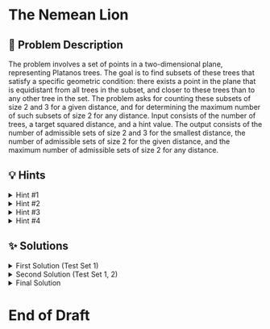 # The Nemean Lion

## 📝 Problem Description

The problem involves a set of points in a two-dimensional plane, representing Platanos trees. The goal is to find subsets of these trees that satisfy a specific geometric condition: there exists a point in the plane that is equidistant from all trees in the subset, and closer to these trees than to any other tree in the set.  The problem asks for counting these subsets of size 2 and 3 for a given distance, and for determining the maximum number of such subsets of size 2 for any distance. Input consists of the number of trees, a target squared distance, and a hint value. The output consists of the number of admissible sets of size 2 and 3 for the smallest distance, the number of admissible sets of size 2 for the given distance, and the maximum number of admissible sets of size 2 for any distance.

## 💡 Hints

<details>
<summary>Hint #1</summary>
The problem involves finding points with equal distances to other points. This suggests considering circles and their properties. Think about how the center of a circle relates to the points on its circumference.
</details>

<details>
<summary>Hint #2</summary>
A Delaunay triangulation can be a useful tool for solving geometric problems involving distances between points. Consider how the edges and faces of a Delaunay triangulation relate to the distances between the points.
</details>

<details>
<summary>Hint #3</summary>
For a set of two points, the point equidistant from them lies on the perpendicular bisector of the line segment connecting them. For a set of three points, the equidistant point is the circumcenter of the triangle formed by the points.
</details>

<details>
<summary>Hint #4</summary>
To find the number of admissible sets for a given distance, you need to check if there exists a point at that distance from the trees in the set, and closer than to any other tree. Consider the intervals of possible distances for each pair of trees.
</details>

## ✨ Solutions

<details>
<summary>First Solution (Test Set 1)</summary>
The initial approach focuses on solving Test Set 1, where the number of admissible sets of size 3, the number of admissible sets of size 2 for the given distance, and the maximum number of admissible sets of size 2 are provided as input. The core idea is to leverage the Delaunay triangulation to efficiently find the number of admissible sets of size 2. The algorithm iterates through the edges of the Delaunay triangulation and counts the number of edges with the minimum squared length. This count represents the number of admissible sets of size 2 for the smallest distance. The code utilizes the CGAL library for Delaunay triangulation and distance calculations.

```c++
#include <iostream>
#include <vector>
#include <unordered_map>
#include <limits>

#include <CGAL/Exact_predicates_inexact_constructions_kernel.h>
#include <CGAL/Delaunay_triangulation_2.h>

typedef CGAL::Exact_predicates_inexact_constructions_kernel K;
typedef CGAL::Delaunay_triangulation_2<K>  Triangulation;
typedef Triangulation::Edge_iterator  Edge_iterator;
typedef Triangulation::Finite_faces_iterator Face_iterator;

typedef K::Point_2 Point;
typedef K::Circle_2 Circle;

void solve() {
  // ===== READ INPUT =====
  int n, h; long s; std::cin >> n >> s >> h;
  
  std::vector<Point> trees; trees.reserve(n);
  for(int i = 0; i < n; ++i) {
    int x, y; std::cin >> x >> y;
    trees.emplace_back(x, y);
  }
  
  // ===== SOLVE =====
  int a_2, a_3, a_s, a_max; a_2 = a_3 = a_s = a_max = 0;

  a_3 = 1;         // ! TEST SET 1 ASSUMPTION !
  a_s = a_max = h; // ! TEST SET 1 ASSUMPTION !
  
  // Triangulate trees
  Triangulation t;
  t.insert(trees.begin(), trees.end());
  
  // Count how many edges there are, for each distance d and take the max count as a_2
  K::FT min_dist = std::numeric_limits<K::FT>::max();
  std::unordered_map<K::FT, int> edge_dist_to_count; // Edge Length -> Num Edges
  for (Edge_iterator e = t.finite_edges_begin(); e != t.finite_edges_end(); ++e) {
    K::FT dist = t.segment(e).squared_length();
    
    // Increment counter for the distance of the edge `dist`
    if(edge_dist_to_count.find(dist) == edge_dist_to_count.end()) { 
      edge_dist_to_count[dist] = 1; 
    } 
    else { 
      edge_dist_to_count[dist]++; 
    }
    
    min_dist = std::min(dist, min_dist);
  }
  a_2 = edge_dist_to_count[min_dist];
  
  // ===== OUTPUT =====
  std::cout << a_2 << " " << a_3 << " " << a_s << " " << a_max << std::endl;
  
}

int main() {
  std::ios_base::sync_with_stdio(false);
  
  int n_tests; std::cin >> n_tests;
  while(n_tests--) { solve(); }
}
```
</details>

<details>
<summary>Second Solution (Test Set 1, 2)</summary>
This solution extends the previous approach to handle Test Set 2, where the values of $a_s$ and $a_{max}$ are given. The key addition is the calculation of $a_3$, the number of admissible sets of size 3. This is achieved by iterating through the faces of the Delaunay triangulation and calculating the squared radius of the circumcircle for each face. The circumcenter of each face represents a point equidistant from the three vertices of the face. The algorithm then counts the number of faces with the minimum squared radius, which corresponds to the number of admissible sets of size 3. The code utilizes the CGAL library for Delaunay triangulation, circumcenter calculation, and distance calculations.

```c++
#include <iostream>
#include <vector>
#include <limits>

#include <CGAL/Exact_predicates_exact_constructions_kernel.h>
#include <CGAL/Delaunay_triangulation_2.h>

typedef CGAL::Exact_predicates_exact_constructions_kernel K;
typedef CGAL::Delaunay_triangulation_2<K>  Triangulation;
typedef Triangulation::Edge_iterator  Edge_iterator;
typedef Triangulation::Finite_faces_iterator Face_iterator;

typedef K::Point_2 Point;
typedef K::Circle_2 Circle;

// TODO: Maybe use EPEC only for Circumcenter calculation


void solve() {
  // ===== READ INPUT =====
  int n, h; long s; std::cin >> n >> s >> h;
  
  std::vector<Point> trees; trees.reserve(n);
  for(int i = 0; i < n; ++i) {
    int x, y; std::cin >> x >> y;
    trees.emplace_back(x, y);
  }
  
  // ===== SOLVE =====
  int a_2, a_3, a_s, a_max; a_2 = a_3 = a_s = a_max = 0;

  a_s = a_max = h; // ! TEST SET 2 ASSUMPTION !
  
  // Triangulate trees
  Triangulation t;
  t.insert(trees.begin(), trees.end());
  
  // Find the minimum distance among the edges and count how many of these edges exist (this yields a_2)
  K::FT min_dist = std::numeric_limits<double>::max();
  for (Edge_iterator e = t.finite_edges_begin(); e != t.finite_edges_end(); ++e) {
    const K::FT dist = CGAL::to_double(t.segment(e).squared_length());
    
    if(dist == min_dist) {
      a_2++;
    } else if(dist < min_dist) {
      min_dist = dist;
      a_2 = 1;
    }
  }
  
  // Find the minimum radius among the faces and count how many of these faces exist (this yields a_3)
  K::FT min_radius = std::numeric_limits<double>::max();
  for (Face_iterator f = t.finite_faces_begin(); f != t.finite_faces_end(); ++f) {
    const Point center = t.circumcenter(f);  // ! REQUIRES CONSTRUCTION !
    const K::FT radius = CGAL::squared_distance(center, t.triangle(f)[0]);
    
    if(radius == min_radius) {
      a_3++;
    } else if(radius < min_radius) {
      min_radius = radius;
      a_3 = 1;
    }
  }
  
  // ===== OUTPUT =====
  std::cout << a_2 << " " << a_3 << " " << a_s << " " << a_max << std::endl;
}

int main() {
  std::ios_base::sync_with_stdio(false);
  
  int n_tests; std::cin >> n_tests;
  while(n_tests--) { solve(); }
}
```
</details>

<details>
<summary>Final Solution</summary>
The final solution addresses all test sets by implementing a comprehensive approach to calculate $a_2$, $a_3$, $a_s$, and $a_{max}$. It utilizes the Delaunay triangulation to identify potential admissible sets and then refines the search based on the given distance $s$. The algorithm calculates the minimum and maximum possible distances for each edge, defining an interval within which the distance $s$ might be valid. It then counts the number of edges for which $s$ falls within this interval to determine $a_s$. To find $a_{max}$, the algorithm identifies unique distance bounds and tracks the number of intervals entered and exited at each bound, maximizing the count to find the maximum number of admissible sets. The code leverages the CGAL library for geometric calculations and data structures.

```c++
#include <iostream>
#include <vector>
#include <limits>
#include <map>
#include <set>

#include <CGAL/Exact_predicates_exact_constructions_kernel.h>
#include <CGAL/Delaunay_triangulation_2.h>
#include <CGAL/Triangulation_vertex_base_with_info_2.h>
#include <CGAL/Triangulation_face_base_2.h>

typedef CGAL::Exact_predicates_exact_constructions_kernel      K;
typedef std::size_t                                            Index;
typedef CGAL::Triangulation_vertex_base_with_info_2<Index,K>   Vb;
typedef CGAL::Triangulation_face_base_2<K>                     Fb;
typedef CGAL::Triangulation_data_structure_2<Vb,Fb>            Tds;
typedef CGAL::Delaunay_triangulation_2<K,Tds>                  Triangulation;
typedef Triangulation::Edge_iterator                           Edge_iterator;
typedef Triangulation::Finite_faces_iterator                   Face_iterator ;

typedef K::Point_2 Point;
typedef std::pair<Point, Index> IPoint;

int to_edge_idx(int u, int v, int n) {
  if(u < v)
    return u * n + v;
  else
    return v * n + u;
}

void solve() {
  // ===== READ INPUT =====
  int n, h; long s; std::cin >> n >> s >> h;
  
  std::vector<IPoint> trees; trees.reserve(n);
  for(int i = 0; i < n; ++i) {
    int x, y; std::cin >> x >> y;
    trees.emplace_back(Point(x, y), i);
  }
  
  // ===== SOLVE =====
  int a_2, a_3, a_s, a_max; a_2 = a_3 = a_s = a_max = 0;

  // Triangulate trees
  Triangulation t;
  t.insert(trees.begin(), trees.end());
  
  // Find the minimum distance among the edges and count how many of these edges exist (this yields a_2)
  K::FT min_dist = std::numeric_limits<double>::max();
  for (Edge_iterator e = t.finite_edges_begin(); e != t.finite_edges_end(); ++e) {
    const K::FT dist = CGAL::to_double(t.segment(e).squared_length());
    
    if(dist == min_dist) {
      a_2++;
    } else if(dist < min_dist) {
      min_dist = dist;
      a_2 = 1;
    }
  }
  
  // Find the minimum radius among the faces and count how many of these faces exist (this yields a_3)
  K::FT min_radius = std::numeric_limits<double>::max();
  for (Face_iterator f = t.finite_faces_begin(); f != t.finite_faces_end(); ++f) {
    const Point center = t.circumcenter(f);  // ! REQUIRES CONSTRUCTION !
    const K::FT radius = CGAL::squared_distance(center, t.triangle(f)[0]);
    
    if(radius == min_radius) {
      a_3++;
    } else if(radius < min_radius) {
      min_radius = radius;
      a_3 = 1;
    }
  }
  
  // For each pair of tree (edge) determine minimum and maximum distance from the trees (this yields a_s)
  std::map<int, K::FT> d_min; // Edge Index -> Minimum Distance that a point p can be distant from u, v without being closer to another point
  std::map<int, K::FT> d_max; // Edge Index -> Maximum Distance that a point p can be distant from u, v without being closer to another point
  for(auto f = t.all_faces_begin(); f != t.all_faces_end(); f++) {
    if(t.is_infinite(f)) {
      // Set d_max to infinite for infinite edges
      for(int i = 0; i < 3; i++) {
        if(t.is_infinite(f->vertex(i))) {
          int idx_1 = f->vertex((i+1)%3)->info();
          int idx_2 = f->vertex((i+2)%3)->info();
          d_max[to_edge_idx(idx_1, idx_2, n)] = std::numeric_limits<double>::max();
        }
      }
    } else {
      // Calculate d_min and d_max based on the radius of the circumcircle and distance of the edge
      for(int i = 0; i < 3; i++) {
        auto v_1 = f->vertex((i+1)%3);
        auto v_2 = f->vertex((i+2)%3);
        int edge_idx = to_edge_idx(v_1->info(), v_2->info(), n);
        
        Point circumcenter = t.dual(f);
        K::FT radius = CGAL::squared_distance(circumcenter, t.triangle(f)[0]);

        // Update based on radius
        if(d_min.find(edge_idx) == d_min.end() || radius < d_min[edge_idx]) d_min[edge_idx] = radius;
        if(d_max.find(edge_idx) == d_max.end() || radius > d_max[edge_idx]) d_max[edge_idx] = radius;

        // Update based on edge length
        // Note that we can choose d_min as half of the edge length, only if there is not another point closer to that midpoint
        Point midpoint = CGAL::midpoint(v_1->point(), v_2->point());
        Point closest = t.nearest_vertex(midpoint)->point();
        if(closest == v_1->point() || closest == v_2->point())
          d_min[edge_idx] = CGAL::squared_distance(midpoint, v_1->point());
        
      }
    }
  }
  
  // Check for how many edges d_min < s < d_max
  K::FT s_exact(s); 
  for(auto it = d_min.begin(); it != d_min.end(); it++) {
    auto edge = it->first;
    if(d_min[edge] <= s_exact && s_exact <= d_max[edge])
      a_s++;
  }
  
  // Calculate a_max by iterating over the d_min and d_max and determining the d that is contained in the most intervals
  std::map<K::FT, int> enter_count;
  std::map<K::FT, int> leave_count;
  std::set<K::FT> unique_bounds;
  
  // Find all unique d_min and d_max and record how many interavls are entered and how many are left at d_min and d_max
  for (const auto& entry : d_min) {
      auto edge = entry.first;
      K::FT min_val = d_min[edge];
      K::FT max_val = d_max[edge];
  
      enter_count[min_val]++;
      leave_count[max_val]++;
  
      unique_bounds.insert(min_val);
      unique_bounds.insert(max_val);
  }
  
  // Iterate over all possible bounds d_i and find the one that overlaps the most intervals
  int current_active = 0;
  for (const auto& bound : unique_bounds) {
      current_active += enter_count[bound];
      a_max = std::max(a_max, current_active);
      current_active -= leave_count[bound];
  }
  
  // ===== OUTPUT =====
  std::cout << a_2 << " " << a_3 << " " << a_s << " " << a_max << std::endl;
}

int main() {
  std::ios_base::sync_with_stdio(false);
  
  int n_tests; std::cin >> n_tests;
  while(n_tests--) { solve(); }
}
```
</details>

# End of Draft
